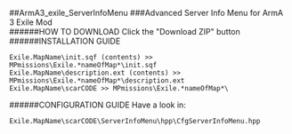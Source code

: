 ##ArmA3_exile_ServerInfoMenu
###Advanced Server Info Menu for ArmA 3 Exile Mod
<br />
######HOW TO DOWNLOAD
Click the "Download ZIP" button<br />
######INSTALLATION GUIDE
```
Exile.MapName\init.sqf (contents) >> MPmissions\Exile.*nameOfMap*\init.sqf
Exile.MapName\description.ext (contents) >> MPmissions\Exile.*nameOfMap*\description.ext
Exile.MapName\scarCODE >> MPmissions\Exile.*nameOfMap*\
```
######CONFIGURATION GUIDE
Have a look in:
```
Exile.MapName\scarCODE\ServerInfoMenu\hpp\CfgServerInfoMenu.hpp
```
